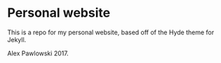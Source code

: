 # Personal website

This is a repo for my personal website, based off of the Hyde theme for Jekyll.

Alex Pawlowski 2017.